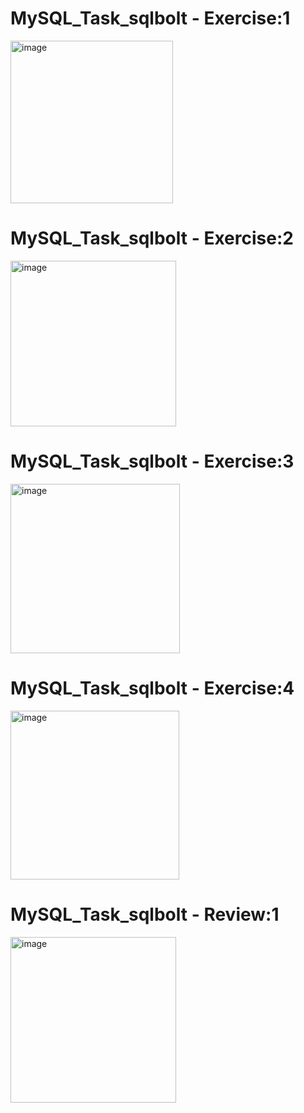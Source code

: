 # MySQL_Task_sqlbolt - Exercise:1
<img width="260" alt="image" src="https://github.com/Tharani-Kasiselvam/MySQL_Task_sqlbolt/assets/162134346/079b8084-fe7e-479d-8962-22b7ecbcebca">

# MySQL_Task_sqlbolt - Exercise:2
<img width="265" alt="image" src="https://github.com/Tharani-Kasiselvam/MySQL_Task_sqlbolt/assets/162134346/dc7eeb07-877d-4e4a-910e-a08dd4d65047">

# MySQL_Task_sqlbolt - Exercise:3
<img width="271" alt="image" src="https://github.com/Tharani-Kasiselvam/MySQL_Task_sqlbolt/assets/162134346/b0f71e5a-4b93-4638-9c78-db121d69a5ec">

# MySQL_Task_sqlbolt - Exercise:4
<img width="270" alt="image" src="https://github.com/Tharani-Kasiselvam/MySQL_Task_sqlbolt/assets/162134346/5454205c-e378-4364-80c9-d0da88073491">

# MySQL_Task_sqlbolt - Review:1
<img width="265" alt="image" src="https://github.com/Tharani-Kasiselvam/MySQL_Task_sqlbolt/assets/162134346/9fe5ed01-22f6-4cdf-a770-3f902e596fa5">
